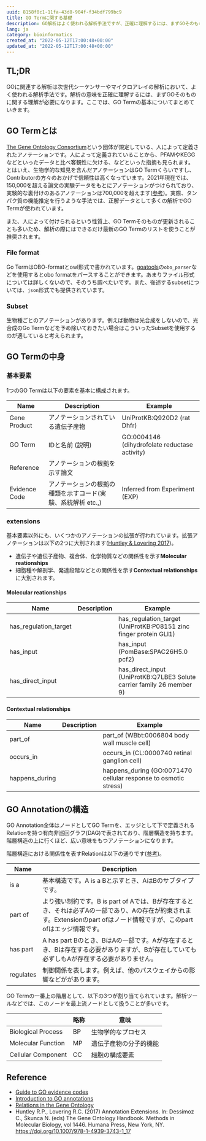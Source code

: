 ```yaml
---
uuid: 8158f0c1-11fa-43d8-904f-f34bdf799bc9
title: GO Termに関する基礎
description: GO解析はよく使われる解析手法ですが、正確に理解するには、まずGOそのものに関する理解が必要になります。GO Termの基本についてまとめていきます。
lang: ja
category: bioinformatics
created_at: "2022-05-12T17:00:48+00:00"
updated_at: "2022-05-12T17:00:48+00:00"
---
```


## TL;DR

GOに関連する解析は次世代シーケンサーやマイクロアレイの解析において、よく使われる解析手法です。解析の意味を正確に理解するには、まずGOそのものに関する理解が必要になります。ここでは、GO Termの基本についてまとめていきます。

## GO Termとは

[The Gene Ontology Consortium](http://geneontology.org/docs/whoweare/)という団体が規定している、人によって定義されたアノテーションです。人によって定義されていることから、PFAMやKEGGなどといったデータと比べ客観性に欠ける、などといった指摘も見られます。
とはいえ、生物学的な知見を含んだアノテーションはGO Termくらいですし、Contributorの方々のおかげで信頼性は高くなっています。2021年現在では、150,000を超える論文の実験データをもとにアノテーションがつけられており、実験的な裏付けのあるアノテーションは700,000を超えます([参考](http://geneontology.org/docs/introduction-to-go-resource/))。実際、タンパク質の機能推定を行うような手法では、正解データとして多くの解析でGO Termが使われています。

また、人によって付けられるという性質上、GO Termそのものが更新されることも多いため、解析の際にはできるだけ最新のGO Termのリストを使うことが推奨されます。

### File format

Go TermはOBO-formatとowl形式で書かれています。[goatools](https://github.com/tanghaibao/goatools)の`obo_parser`などを使用するとobo formatをパースすることができます。あまりファイル形式については詳しくないので、そのうち調べたいです。また、後述するsubsetについては、`json`形式でも提供されています。

### Subset

生物種ごとのアノテーションがあります。例えば動物は光合成をしないので、光合成のGo Termなどを予め除いておきたい場合はこういったSubsetを使用するのが適していると考えられます。

## GO Termの中身

### 基本要素

1つのGO Termは以下の要素を基本に構成されます。

| Name          | Description                        | Example                                       |
| ------------- | ---------------------------------- | --------------------------------------------- |
| Gene Product  | アノテーションされている遺伝子産物                  | UniProtKB:Q920D2 (rat Dhfr)                   |
| GO Term       | IDと名前 (説明)                         | GO:0004146 (dihydrofolate reductase activity) |
| Reference     | アノテーションの根拠を示す論文                    |                                               |
| Evidence Code | アノテーションの根拠の種類を示すコード(実験、系統解析 etc.,) | Inferred from Experiment (EXP)                |

### extensions

基本要素以外にも、いくつかのアノテーションの拡張が行われています。拡張アノテーションは以下の2つに大別されます([Huntley & Lovering 2017](https://link.springer.com/protocol/10.1007/978-1-4939-3743-1_17))。

- 遺伝子や遺伝子産物、複合体、化学物質などの関係性を示す**Molecular reationships**
- 細胞種や解剖学、発達段階などとの関係性を示す**Contextual relationships**に大別されます。

#### Molecular reationships

| Name                  | Description | Example                                                               |
| --------------------- | ----------- | --------------------------------------------------------------------- |
| has_regulation_target |             | has_regulation_target (UniProtKB:P08151 zinc finger protein GLI1)     |
| has_input             |             | has_input (PomBase:SPAC26H5.0 pcf2)                                   |
| has_direct_input      |             | has_direct_input (UniProtKB:Q7LBE3 Solute carrier family 26 member 9) |

#### Contextual relationships

| Name           | Description | Example                                                         |
| -------------- | ----------- | --------------------------------------------------------------- |
| part_of        |             | part_of (WBbt:0006804 body wall muscle cell)                    |
| occurs_in      |             | occurs_in (CL:0000740 retinal ganglion cell)                    |
| happens_during |             | happens_during (GO:0071470 cellular response to osmotic stress) |

## GO Annotationの構造

GO Annotation全体はノードとしてGO Termを、エッジとして下で定義されるRelationを持つ有向非巡回グラフ(DAG)で表されており、階層構造を持ちます。階層構造の上に行くほど、広い意味をもつアノテーションになります。

階層構造における関係性を表すRelationは以下の通りです([参考](http://geneontology.org/docs/ontology-relations/))。

| Name      | Description                                                                   |
| --------- | ----------------------------------------------------------------------------- |
| is a      | 基本構造です。A is a Bと示すとき、AはBのサブタイプです。                                             |
| part of   | より強い制約です。B is part of Aでは、Bが存在するとき、それは必ずAの一部であり、Aの存在が約束されます。Extensionのpart ofはノード情報ですが、このpart ofはエッジ情報です。                  |
| has part  | A has part Bのとき、BはAの一部です。Aが存在するとき、Bは存在する必要がありますが、Bが存在していても必ずしもAが存在する必要がありません。 |
| regulates | 制御関係を表します。例えば、他のパスウェイからの影響などががあります。                                                                             |

GO Termの一番上の階層として、以下の3つが割り当てられています。解析ツールなどでは、このノードを最上流ノードとして扱うことが多いです。

|                    | 略称 | 意味          |
| ------------------ | -- | ----------- |
| Biological Process | BP | 生物学的なプロセス   |
| Molecular Function | MP | 遺伝子産物の分子的機能 |
| Cellular Component | CC | 細胞の構成要素     |

## Reference

- [Guide to GO evidence codes](http://geneontology.org/docs/guide-go-evidence-codes/)
- [Introduction to GO annotations](http://geneontology.org/docs/go-annotations/#annotation-extensions)
- [Relations in the Gene Ontology](http://geneontology.org/docs/ontology-relations/)
- Huntley R.P., Lovering R.C. (2017) Annotation Extensions. In: Dessimoz C., Škunca N. (eds) The Gene Ontology Handbook. Methods in Molecular Biology, vol 1446. Humana Press, New York, NY. https://doi.org/10.1007/978-1-4939-3743-1_17